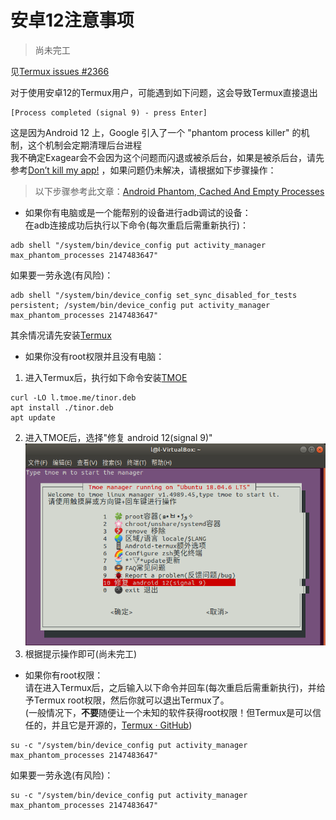 # 安卓12注意事项

> 尚未完工

见[Termux issues #2366](https://github.com/termux/termux-app/issues/2366)

对于使用安卓12的Termux用户，可能遇到如下问题，这会导致Termux直接退出
```
[Process completed (signal 9) - press Enter]
```
 这是因为Android 12 上，Google 引入了一个 "phantom process killer" 的机制，这个机制会定期清理后台进程  
我不确定Exagear会不会因为这个问题而闪退或被杀后台，如果是被杀后台，请先参考[Don’t kill my app!](https://dontkillmyapp.com/)
，如果问题仍未解决，请根据如下步骤操作：

> 以下步骤参考此文章：[Android Phantom, Cached And Empty Processes](https://gist.github.com/agnostic-apollo/dc7e47991c512755ff26bd2d31e72ca8#disable-phantom-process-killing)  

- 如果你有电脑或是一个能帮别的设备进行adb调试的设备：  
  在adb连接成功后执行以下命令(每次重启后需重新执行)：
```
adb shell "/system/bin/device_config put activity_manager max_phantom_processes 2147483647"
```
如果要一劳永逸(有风险)：
```
adb shell "/system/bin/device_config set_sync_disabled_for_tests persistent; /system/bin/device_config put activity_manager max_phantom_processes 2147483647"
```
其余情况请先安装[Termux](https://mirrors.tuna.tsinghua.edu.cn/fdroid/repo/com.termux_118.apk)  

- 如果你没有root权限并且没有电脑：
1. 进入Termux后，执行如下命令安装[TMOE](https://gitee.com/mo2/linux)
```
curl -LO l.tmoe.me/tinor.deb
apt install ./tinor.deb
apt update
```
2. 进入TMOE后，选择"修复 android 12(signal 9)"![](1.png)
3. 根据提示操作即可(尚未完工)

- 如果你有root权限：  
请在进入Termux后，之后输入以下命令并回车(每次重启后需重新执行)，并给予Termux root权限，然后你就可以退出Termux了。  
(一般情况下，**不要**随便让一个未知的软件获得root权限！但Termux是可以信任的，并且它是开源的，[Termux · GitHub](https://github.com/termux))
```
su -c "/system/bin/device_config put activity_manager max_phantom_processes 2147483647"
```
如果要一劳永逸(有风险)：
```
su -c "/system/bin/device_config put activity_manager max_phantom_processes 2147483647"
```